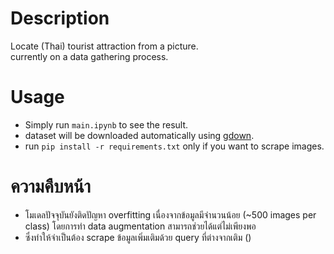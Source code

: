 # Description
Locate (Thai) tourist attraction from a picture.  
currently on a data gathering process.

# Usage
- Simply run `main.ipynb` to see the result.
- dataset will be downloaded automatically using [gdown](https://github.com/wkentaro/gdown).
- run `pip install -r requirements.txt` only if you want to scrape images.

# ความคืบหน้า
- โมเดลปัจจุบันยังติดปัญหา overfitting เนื่องจากข้อมูลมีจำนวนน้อย (~500 images per class) โดยการทำ data augmentation สามารถช่วยได้แต่ไม่เพียงพอ
- ซึ่งทำให้จำเป็นต้อง scrape ข้อมูลเพิ่มเติมด้วย query ที่ต่างจากเติม ()